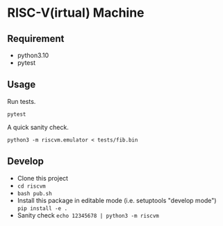 # RISC-V(irtual) Machine

## Requirement
- python3.10
- pytest

## Usage

Run tests.
```
pytest
```

A quick sanity check.
```
python3 -m riscvm.emulator < tests/fib.bin
```

## Develop

- Clone this project
- `cd riscvm`
- `bash pub.sh`
- Install this package in editable mode (i.e. setuptools "develop mode") `pip install -e .`
- Sanity check `echo 12345678 | python3 -m riscvm`
